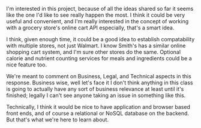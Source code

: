 I'm interested in this project, because of all the ideas shared so far it seems like the one I'd like to see really happen the most.  I think it could be very useful and convenient, and I'm really interested in the concept of working with a grocery store's online cart API especially, that's a smart idea.

I think, given enough time, it could be a good idea to establish compatability with multiple stores, not just Walmart.  I know Smith's has a similar online shopping cart system, and I'm sure other stores do the same.  Optional calorie and nutrient counting services for meals and ingredients could be a nice feature too.

We're meant to comment on Business, Legal, and Technical aspects in this response.  Business wise, well let's face it I don't think anything in this class is going to actually have any sort of business relevance at least until it's finished; legally I can't see anyone taking an issue in something like this.

Technically, I think it would be nice to have application and browser based front ends, and of course a relational or NoSQL database on the backend.  But that's what we're here to learn about.
